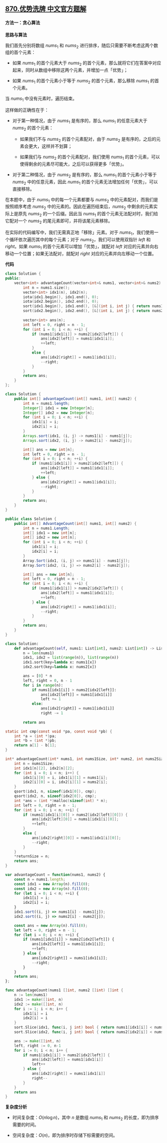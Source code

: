## [870.优势洗牌 中文官方题解](https://leetcode.cn/problems/advantage-shuffle/solutions/100000/you-shi-xi-pai-by-leetcode-solution-sqsf)

#### 方法一：贪心算法

**思路与算法**

我们首先分别将数组 $\textit{nums}_1$ 和 $\textit{nums}_2$ 进行排序，随后只需要不断考虑这两个数组的首个元素：

- 如果 $\textit{nums}_1$ 的首个元素大于 $\textit{nums}_2$ 的首个元素，那么就将它们在答案中对应起来，同时从数组中移除这两个元素，并增加一点「优势」；

- 如果 $\textit{nums}_1$ 的首个元素小于等于 $\textit{nums}_2$ 的首个元素，那么移除 $\textit{nums}_1$ 的首个元素。

当 $\textit{nums}_1$ 中没有元素时，遍历结束。

这样做的正确性在于：

- 对于第一种情况，由于 $\textit{nums}_1$ 是有序的，那么 $\textit{nums}_1$ 的任意元素大于 $\textit{nums}_2$ 的首个元素：

    - 如果我们不与 $\textit{nums}_2$ 的首个元素配对，由于 $\textit{nums}_2$ 是有序的，之后的元素会更大，这样并不划算；
    
    - 如果我们与 $\textit{nums}_2$ 的首个元素配对，我们使用 $\textit{nums}_1$ 的首个元素，可以使得剩余的元素尽可能大，之后可以获得更多「优势」。

- 对于第二种情况，由于 $\textit{nums}_2$ 是有序的，那么 $\textit{nums}_1$ 的首个元素小于等于 $\textit{nums}_2$ 中的任意元素，因此 $\textit{nums}_1$ 的首个元素无法增加任何「优势」，可以直接移除。

在本题中，由于 $\textit{nums}_1$ 中的每一个元素都要与 $\textit{nums}_2$ 中的元素配对，而我们是按照顺序考虑 $\textit{nums}_2$ 中的元素的。因此在遍历结束后，$\textit{nums}_2$ 中剩余的元素实际上是原先 $\textit{nums}_2$ 的一个后缀。因此当 $\textit{nums}_1$ 的首个元素无法配对时，我们给它配对一个 $\textit{nums}_2$ 的尾元素即可，并将该尾元素移除。

在实际的代码编写中，我们无需真正地「移除」元素。对于 $\textit{nums}_1$，我们使用一个循环依次遍历其中的每个元素；对于 $\textit{nums}_2$，我们可以使用双指针 $\textit{left}$ 和 $\textit{right}$。如果 $\textit{nums}_1$ 的首个元素可以增加「优势」，就配对 $\textit{left}$ 对应的元素并向右移动一个位置；如果无法配对，就配对 $\textit{right}$ 对应的元素并向左移动一个位置。

**代码**

```C++ [sol1-C++]
class Solution {
public:
    vector<int> advantageCount(vector<int>& nums1, vector<int>& nums2) {
        int n = nums1.size();
        vector<int> idx1(n), idx2(n);
        iota(idx1.begin(), idx1.end(), 0);
        iota(idx2.begin(), idx2.end(), 0);
        sort(idx1.begin(), idx1.end(), [&](int i, int j) { return nums1[i] < nums1[j]; });
        sort(idx2.begin(), idx2.end(), [&](int i, int j) { return nums2[i] < nums2[j]; });
        
        vector<int> ans(n);
        int left = 0, right = n - 1;
        for (int i = 0; i < n; ++i) {
            if (nums1[idx1[i]] > nums2[idx2[left]]) {
                ans[idx2[left]] = nums1[idx1[i]];
                ++left;
            }
            else {
                ans[idx2[right]] = nums1[idx1[i]];
                --right;
            }
        }
        return ans;
    }
};
```

```Java [sol1-Java]
class Solution {
    public int[] advantageCount(int[] nums1, int[] nums2) {
        int n = nums1.length;
        Integer[] idx1 = new Integer[n];
        Integer[] idx2 = new Integer[n];
        for (int i = 0; i < n; ++i) {
            idx1[i] = i;
            idx2[i] = i;
        }
        Arrays.sort(idx1, (i, j) -> nums1[i] - nums1[j]);
        Arrays.sort(idx2, (i, j) -> nums2[i] - nums2[j]);

        int[] ans = new int[n];
        int left = 0, right = n - 1;
        for (int i = 0; i < n; ++i) {
            if (nums1[idx1[i]] > nums2[idx2[left]]) {
                ans[idx2[left]] = nums1[idx1[i]];
                ++left;
            } else {
                ans[idx2[right]] = nums1[idx1[i]];
                --right;
            }
        }
        return ans;
    }
}
```

```C# [sol1-C#]
public class Solution {
    public int[] AdvantageCount(int[] nums1, int[] nums2) {
        int n = nums1.Length;
        int[] idx1 = new int[n];
        int[] idx2 = new int[n];
        for (int i = 0; i < n; ++i) {
            idx1[i] = i;
            idx2[i] = i;
        }
        Array.Sort(idx1, (i, j) => nums1[i] - nums1[j]);
        Array.Sort(idx2, (i, j) => nums2[i] - nums2[j]);

        int[] ans = new int[n];
        int left = 0, right = n - 1;
        for (int i = 0; i < n; ++i) {
            if (nums1[idx1[i]] > nums2[idx2[left]]) {
                ans[idx2[left]] = nums1[idx1[i]];
                ++left;
            } else {
                ans[idx2[right]] = nums1[idx1[i]];
                --right;
            }
        }
        return ans;
    }
}
```

```Python [sol1-Python3]
class Solution:
    def advantageCount(self, nums1: List[int], nums2: List[int]) -> List[int]:
        n = len(nums1)
        idx1, idx2 = list(range(n)), list(range(n))
        idx1.sort(key=lambda x: nums1[x])
        idx2.sort(key=lambda x: nums2[x])

        ans = [0] * n
        left, right = 0, n - 1
        for i in range(n):
            if nums1[idx1[i]] > nums2[idx2[left]]:
                ans[idx2[left]] = nums1[idx1[i]]
                left += 1
            else:
                ans[idx2[right]] = nums1[idx1[i]]
                right -= 1
        
        return ans
```

```C [sol1-C]
static int cmp(const void *pa, const void *pb) {
    int *a = (int *)pa;
    int *b = (int *)pb;
    return a[1] - b[1];
}

int* advantageCount(int* nums1, int nums1Size, int* nums2, int nums2Size, int* returnSize) {
    int n = nums1Size;
    int idx1[n][2], idx2[n][2];
    for (int i = 0; i < n; i++) {
        idx1[i][0] = i, idx1[i][1] = nums1[i];
        idx2[i][0] = i, idx2[i][1] = nums2[i];
    }
    qsort(idx1, n, sizeof(idx1[0]), cmp);
    qsort(idx2, n, sizeof(idx2[0]), cmp);
    int *ans = (int *)malloc(sizeof(int) * n);
    int left = 0, right = n - 1;
    for (int i = 0; i < n; ++i) {
        if (nums1[idx1[i][0]] > nums2[idx2[left][0]]) {
            ans[idx2[left][0]] = nums1[idx1[i][0]];
            ++left;
        }
        else {
            ans[idx2[right][0]] = nums1[idx1[i][0]];
            --right;
        }
    }
    *returnSize = n;
    return ans;
}
```

```JavaScript [sol1-JavaScript]
var advantageCount = function(nums1, nums2) {
    const n = nums1.length;
    const idx1 = new Array(n).fill(0);
    const idx2 = new Array(n).fill(0);
    for (let i = 0; i < n; ++i) {
        idx1[i] = i;
        idx2[i] = i;
    }
    idx1.sort((i, j) => nums1[i] - nums1[j]);
    idx2.sort((i, j) => nums2[i] - nums2[j]);

    const ans = new Array(n).fill(0);
    let left = 0, right = n - 1;
    for (let i = 0; i < n; ++i) {
        if (nums1[idx1[i]] > nums2[idx2[left]]) {
            ans[idx2[left]] = nums1[idx1[i]];
            ++left;
        } else {
            ans[idx2[right]] = nums1[idx1[i]];
            --right;
        }
    }
    return ans;
};
```

```go [sol1-Golang]
func advantageCount(nums1 []int, nums2 []int) []int {
    n := len(nums1)
    idx1 := make([]int, n)
    idx2 := make([]int, n)
    for i := 1; i < n; i++ {
        idx1[i] = i
        idx2[i] = i
    }
    sort.Slice(idx1, func(i, j int) bool { return nums1[idx1[i]] < nums1[idx1[j]] })
    sort.Slice(idx2, func(i, j int) bool { return nums2[idx2[i]] < nums2[idx2[j]] })

    ans := make([]int, n)
    left, right := 0, n-1
    for i := 0; i < n; i++ {
        if nums1[idx1[i]] > nums2[idx2[left]] {
            ans[idx2[left]] = nums1[idx1[i]]
            left++
        } else {
            ans[idx2[right]] = nums1[idx1[i]]
            right--
        }
    }
    return ans
}
```

**复杂度分析**

- 时间复杂度：$O(n \log n)$，其中 $n$ 是数组 $\textit{nums}_1$ 和 $\textit{nums}_2$ 的长度，即为排序需要的时间。

- 空间复杂度：$O(n)$，即为排序时存储下标需要的空间。